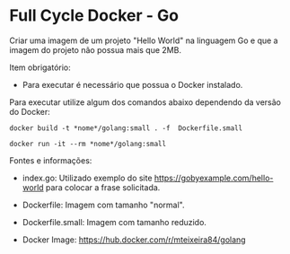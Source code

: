 <h1 align="left">Full Cycle Docker - Go</h1>

Criar uma imagem de um projeto "Hello World" na linguagem Go e que a imagem do projeto não possua mais que 2MB.

Item obrigatório:
 - Para executar é necessário que possua o Docker instalado.

Para executar utilize algum dos comandos abaixo dependendo da versão do Docker:
```
docker build -t *nome*/golang:small . -f  Dockerfile.small
```
```
docker run -it --rm *nome*/golang:small
```
Fontes e informações:

- index.go: Utilizado exemplo do site https://gobyexample.com/hello-world para colocar a frase solicitada.

- Dockerfile: Imagem com tamanho "normal".

- Dockerfile.small: Imagem com tamanho reduzido.

- Docker Image: https://hub.docker.com/r/mteixeira84/golang
